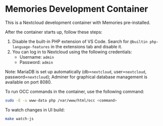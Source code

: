 # Memories Development Container

This is a Nextcloud development container with Memories pre-installed.

After the container starts up, follow these steps:

1. Disable the built-in PHP extension of VS Code. Search for `@builtin php-language-features` in the extensions tab and disable it.
1. You can log in to Nextcloud using the following credentials:
   - Username: `admin`
   - Password: `admin`

Note: MariaDB is set up automatically (db=`nextcloud`, user=`nextcloud`, password=`nextcloud`); Adminer for graphical database management is available on port 8080.

To run OCC commands in the container, use the following command:

```bash
sudo -E -u www-data php /var/www/html/occ <command>
```

To watch changes in UI build:
    
```bash
make watch-js
```
